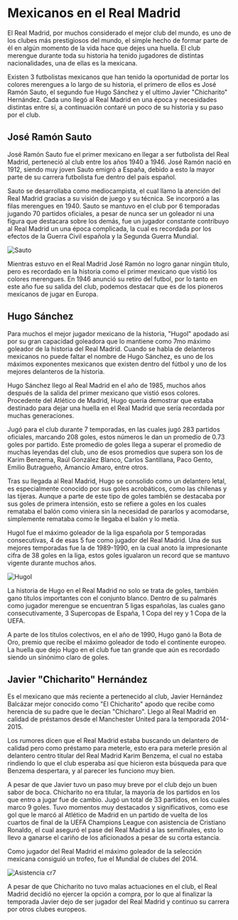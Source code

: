 # Mexicanos en el Real Madrid
El Real Madrid, por muchos considerado el mejor club del mundo, es uno de los clubes más prestigiosos del mundo, el simple hecho de formar parte de él en algún momento de la vida hace que dejes una huella. El club merengue durante toda su historia ha tenido jugadores de distintas nacionalidades, una de ellas es la mexicana.

Existen 3 futbolistas mexicanos que han tenido la oportunidad de portar los colores merengues a lo largo de su historia, el primero de ellos es José Ramón Sauto, el segundo fue Hugo Sánchez y el ultimo Javier "Chicharito" Hernández. Cada uno llegó al Real Madrid en una época y necesidades distintas entre sí, a continuación contaré un poco de su historia y su paso por el club.

## José Ramón Sauto
José Ramón Sauto fue el primer mexicano en llegar a ser futbolista del Real Madrid, perteneció al club entre los años 1940 a 1946. José Ramón nació en 1912, siendo muy joven Sauto emigró a España, debido a esto la mayor parte de su carrera futbolista fue dentro del país español.

Sauto se desarrollaba como mediocampista, el cual llamo la atención del Real Madrid gracias a su visión de juego y su técnica. Se incorporó a las filas merengues en 1940. Sauto se mantuvo en el club por 6 temporadas jugando 70 partidos oficiales, a pesar de nunca ser un goleador ni una figura que destacara sobre los demás, fue un jugador constante contribuyo al Real Madrid un una época complicada, la cual es recordada por los efectos de la Guerra Civil española y la Segunda Guerra Mundial.

![Sauto]()

Mientras estuvo en el Real Madrid José Ramón no logro ganar ningún título, pero es recordado en la historia como el primer mexicano que vistió los colores merengues. En 1946 anunció su retiro del futbol, por lo tanto en este año fue su salida del club, podemos destacar que es de los pioneros mexicanos de jugar en Europa.

## Hugo Sánchez
Para muchos el mejor jugador mexicano de la historia, "Hugol" apodado así por su gran capacidad goleadora que lo mantiene como 7mo máximo goleador de la historia del Real Madrid. Cuando se habla de delanteros mexicanos no puede faltar el nombre de Hugo Sánchez, es uno de los máximos exponentes mexicanos que existen dentro del fútbol y uno de los mejores delanteros de la historia.

Hugo Sánchez llego al Real Madrid en el año de 1985, muchos años después de la salida del primer mexicano que vistió esos colores. Procedente del Atlético de Madrid, Hugo quería demostrar que estaba destinado para dejar una huella en el Real Madrid que sería recordada por muchas generaciones.

Jugó para el club durante 7 temporadas, en las cuales jugó 283 partidos oficiales, marcando 208 goles, estos números le dan un promedio de 0.73 goles por partido. Este promedio de goles llega a superar el promedio de muchas leyendas del club, uno de esos promedios que supera son los de Karim Benzema, Raúl González Blanco, Carlos Santillana, Paco Gento, Emilio Butragueño, Amancio Amaro, entre otros.

Tras su llegada al Real Madrid, Hugo se consolido como un delantero letal, es especialmente conocido por sus goles acrobáticos, como las chilenas y las tijeras. Aunque a parte de este tipo de goles también se destacaba por sus goles de primera intensión, esto se refiere a goles en los cuales remataba el balón como viniera sin la necesidad de pararlos y acomodarse, simplemente remataba como le llegaba el balón y lo metía.

Hugol fue el máximo goleador de la liga española por 5 temporadas consecutivas, 4 de esas 5 fue como jugador del Real Madrid. Una de sus mejores temporadas fue la de 1989-1990, en la cual anoto la impresionante cifra de 38 goles en la liga, estos goles igualaron un record que se mantuvo vigente durante muchos años.

![Hugol]()

La historia de Hugo en el Real Madrid no solo se trata de goles, también gano títulos importantes con el conjunto blanco. Dentro de su palmarés como jugador merengue se encuentran 5 ligas españolas, las cuales gano consecutivamente, 3 Supercopas de España, 1 Copa del rey y 1 Copa de la UEFA.

A parte de los títulos colectivos, en el año de 1990, Hugo ganó la Bota de Oro, premio que recibe el máximo goleador de todo el continente europeo. La huella que dejo Hugo en el club fue tan grande que aún es recordado siendo un sinónimo claro de goles.

## Javier "Chicharito" Hernández
Es el mexicano que más reciente a pertenecido al club, Javier Hernández Balcázar mejor conocido como "El Chicharito" apodo que recibe como herencia de su padre que le decían "Chícharo". Llego al Real Madrid en calidad de préstamos desde el Manchester United para la temporada 2014-2015.

Los rumores dicen que el Real Madrid estaba buscando un delantero de calidad pero como préstamo para meterle, esto era para meterle presión al delantero centro titular del Real Madrid Karim Benzema, el cual no estaba rindiendo lo que el club esperaba así que hicieron esta búsqueda para que Benzema despertara, y al parecer les funciono muy bien.

A pesar de que Javier tuvo un paso muy breve por el club dejo un buen sabor de boca. Chicharito no era titular, la mayoría de los partidos en los que entro a jugar fue de cambio. Jugó un total de 33 partidos, en los cuales marco 9 goles. Tuvo momentos muy destacados y significativos, como ese gol que le marcó al Atlético de Madrid en un partido de vuelta de los cuartos de final de la UEFA Champions League con asistencia de Cristiano Ronaldo, el cual aseguró el pase del Real Madrid a las semifinales, esto lo llevo a ganarse el cariño de los aficionados a pesar de su corta estancia.

Como jugador del Real Madrid el máximo goleador de la selección mexicana consiguió un trofeo, fue el Mundial de clubes del 2014.

![Asistencia cr7]()

A pesar de que Chicharito no tuvo malas actuaciones en el club, el Real Madrid decidió no ejercer la opción a compra, por lo que al finalizar la temporada Javier dejo de ser jugador del Real Madrid y continuo su carrera por otros clubes europeos.